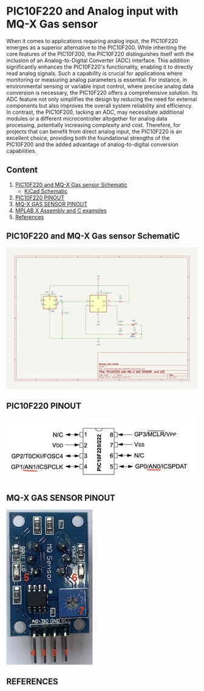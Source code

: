 # PIC10F220 and Analog input with MQ-X Gas sensor

When it comes to applications requiring analog input, the PIC10F220 emerges as a superior alternative to the PIC10F200. While inheriting the core features of the PIC10F200, the PIC10F220 distinguishes itself with the inclusion of an Analog-to-Digital Converter (ADC) interface. This addition significantly enhances the PIC10F220's functionality, enabling it to directly read analog signals. Such a capability is crucial for applications where monitoring or measuring analog parameters is essential. For instance, in environmental sensing or variable input control, where precise analog data conversion is necessary, the PIC10F220 offers a comprehensive solution. Its ADC feature not only simplifies the design by reducing the need for external components but also improves the overall system reliability and efficiency. In contrast, the PIC10F200, lacking an ADC, may necessitate additional modules or a different microcontroller altogether for analog data processing, potentially increasing complexity and cost. Therefore, for projects that can benefit from direct analog input, the PIC10F220 is an excellent choice, providing both the foundational strengths of the PIC10F200 and the added advantage of analog-to-digital conversion capabilities.


## Content

1. [PIC10F220 and MQ-X Gas sensor Schematic](#pic10f220-and-mq-x-gas-sensor-schematic)
    * [KiCad Schematic](./KiCad/)
2. [PIC10F220 PINOUT](#pic10f220-pinout)
3. [MQ-X GAS SENSOR PINOUT](#mq-x-gas-sensor-pinout)
4. [MPLAB X Assembly and C examples](./MPLAB_EXAMPLES/)
5. [References](#references)


## PIC10F220 and MQ-X Gas sensor SchematiC

![PIC10F220 and MQ-X Gas sensor Schematic](./schematic_PIC10F220_MQ_X_GAS_SENSOR_LED.jpg)


## PIC10F220 PINOUT

![PIC10F220 PINOUT](../../../images/PIC10F220_PINOUT.png)



## MQ-X GAS SENSOR PINOUT

![](../images/MQ_PINOUT.jpg)





## REFERENCES